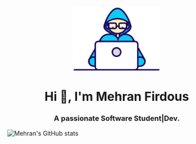<p align="center">
<img src="https://raw.githubusercontent.com/AkashSingh3031/AkashSingh3031/main/Developer.gif" width="200px">
</p>
<h1 align="center">Hi 👋, I'm Mehran Firdous</h1>
<h3 align="center">A passionate Software Student|Dev.</h3>


![Mehran's GitHub stats](https://github-readme-stats.vercel.app/api?username=iamehran&show_icons=true&theme=radical)








